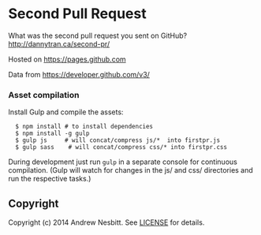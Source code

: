 # Second Pull Request

What was the second pull request you sent on GitHub? http://dannytran.ca/second-pr/

Hosted on https://pages.github.com

Data from https://developer.github.com/v3/

### Asset compilation

Install Gulp and compile the assets:

```
  $ npm install # to install dependencies
  $ npm install -g gulp
  $ gulp js     # will concat/compress js/*  into firstpr.js
  $ gulp sass    # will concat/compress css/* into firstpr.css
```

During development just run `gulp` in a separate console for continuous compilation. (Gulp will watch for changes in the js/ and css/ directories and run the respective tasks.)

## Copyright

Copyright (c) 2014 Andrew Nesbitt. See [LICENSE](LICENSE) for details.
